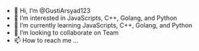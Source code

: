 - 👋 Hi, I’m @GustiArsyad123
- 👀 I’m interested in JavaScripts, C++, Golang, and Python
- 🌱 I’m currently learning  JavaScripts, C++, Golang, and Python
- 💞️ I’m looking to collaborate on Team
- 📫 How to reach me ...

<!---
GustiArsyad123/GustiArsyad123 is a ✨ special ✨ repository because its `README.md` (this file) appears on your GitHub profile.
You can click the Preview link to take a look at your changes.
--->
